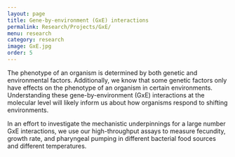 ```yaml
---
layout: page
title: Gene-by-environment (GxE) interactions
permalink: Research/Projects/GxE/
menu: research
category: research
image: GxE.jpg
order: 5
---
```


The phenotype of an organism is determined by both genetic and environmental factors. Additionally, we know that some genetic factors only have effects on the phenotype of an organism in certain environments. Understanding these gene-by-environment (GxE) interactions at the molecular level will likely inform us about how organisms respond to shifting environments.

In an effort to investigate the mechanistic underpinnings for a large number GxE interactions, we use our high-throughput assays to measure fecundity, growth rate, and pharyngeal pumping in different bacterial food sources and different temperatures. 

